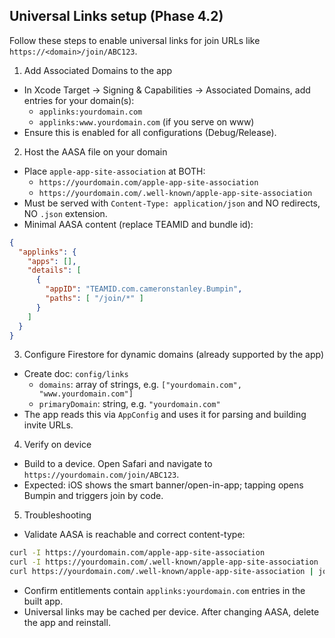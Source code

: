 ## Universal Links setup (Phase 4.2)

Follow these steps to enable universal links for join URLs like `https://<domain>/join/ABC123`.

1) Add Associated Domains to the app
- In Xcode Target → Signing & Capabilities → Associated Domains, add entries for your domain(s):
  - `applinks:yourdomain.com`
  - `applinks:www.yourdomain.com` (if you serve on www)
- Ensure this is enabled for all configurations (Debug/Release).

2) Host the AASA file on your domain
- Place `apple-app-site-association` at BOTH:
  - `https://yourdomain.com/apple-app-site-association`
  - `https://yourdomain.com/.well-known/apple-app-site-association`
- Must be served with `Content-Type: application/json` and NO redirects, NO `.json` extension.
- Minimal AASA content (replace TEAMID and bundle id):
```json
{
  "applinks": {
    "apps": [],
    "details": [
      {
        "appID": "TEAMID.com.cameronstanley.Bumpin",
        "paths": [ "/join/*" ]
      }
    ]
  }
}
```

3) Configure Firestore for dynamic domains (already supported by the app)
- Create doc: `config/links`
  - `domains`: array of strings, e.g. `["yourdomain.com", "www.yourdomain.com"]`
  - `primaryDomain`: string, e.g. `"yourdomain.com"`
- The app reads this via `AppConfig` and uses it for parsing and building invite URLs.

4) Verify on device
- Build to a device. Open Safari and navigate to `https://yourdomain.com/join/ABC123`.
- Expected: iOS shows the smart banner/open-in-app; tapping opens Bumpin and triggers join by code.

5) Troubleshooting
- Validate AASA is reachable and correct content-type:
```bash
curl -I https://yourdomain.com/apple-app-site-association
curl -I https://yourdomain.com/.well-known/apple-app-site-association
curl https://yourdomain.com/.well-known/apple-app-site-association | jq
```
- Confirm entitlements contain `applinks:yourdomain.com` entries in the built app.
- Universal links may be cached per device. After changing AASA, delete the app and reinstall.


